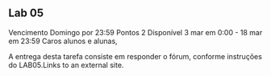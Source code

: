 ## Lab 05

Vencimento Domingo por 23:59 Pontos 2 Disponível 3 mar em 0:00 - 18 mar em 23:59
Caros alunos e alunas,

A entrega desta tarefa consiste em responder o fórum, conforme instruções do LAB05.Links to an external site.
